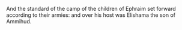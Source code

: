 And the standard of the camp of the children of Ephraim set forward according to their armies: and over his host was Elishama the son of Ammihud.
